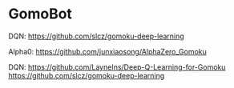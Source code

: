 # GomoBot

DQN:
https://github.com/slcz/gomoku-deep-learning

Alpha0:
https://github.com/junxiaosong/AlphaZero_Gomoku

DQN:
https://github.com/LayneIns/Deep-Q-Learning-for-Gomoku
https://github.com/slcz/gomoku-deep-learning
